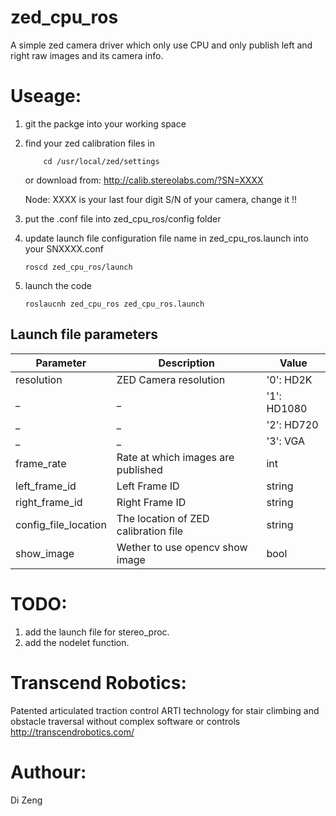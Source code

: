 zed_cpu_ros
===========
A simple zed camera driver which only use CPU and only publish left and right raw images and its camera info.

# Useage:
1. git the packge into your working space
2. find your zed calibration files in
    ```
    	cd /usr/local/zed/settings
    ```

	or download from:
	http://calib.stereolabs.com/?SN=XXXX

	Node: XXXX is your last four digit S/N of your camera, change it !!

3. put the .conf file into zed_cpu_ros/config folder

4. update launch file configuration file name in zed_cpu_ros.launch into your SNXXXX.conf
    ```
    roscd zed_cpu_ros/launch
    ```
5. launch the code
    ```
    roslaucnh zed_cpu_ros zed_cpu_ros.launch
    ```
## Launch file parameters

 Parameter                    |           Description                                       |              Value          
------------------------------|-------------------------------------------------------------|-------------------------           
 resolution                   | ZED Camera resolution                                       | '0': HD2K                   
 _                            | _                                                           | '1': HD1080                 
 _                            | _                                                           | '2': HD720                  
 _                            | _                                                           | '3': VGA                                    
 frame_rate                   | Rate at which images are published                          | int                                             
 left_frame_id                | Left Frame ID                                               | string        
 right_frame_id               | Right Frame ID                                              | string        
 config_file_location         | The location of ZED calibration file                        | string        
 show_image                   | Wether to use opencv show image                             | bool        

# TODO:

1. add the launch file for stereo_proc.
2. add the nodelet function.

# Transcend Robotics:
Patented articulated traction control ARTI technology for stair climbing and obstacle traversal without complex software or controls
http://transcendrobotics.com/

# Authour:
Di Zeng	